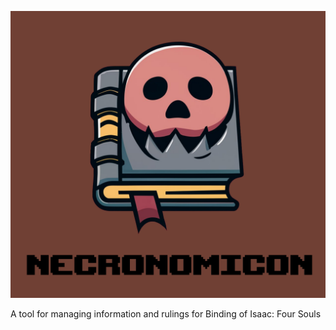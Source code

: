 ![Necronomicon Logo](images/banner.png)

 A tool for managing information and rulings for Binding of Isaac: Four Souls
